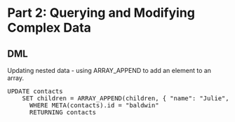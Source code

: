 # Part 2: Querying and Modifying Complex Data

## DML

Updating nested data - using ARRAY_APPEND to add an element to an array.

<pre id="example">
UPDATE contacts 
    SET children = ARRAY_APPEND(children, { "name": "Julie", "age": 3 } )
      WHERE META(contacts).id = "baldwin"
      RETURNING contacts
</pre>

